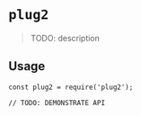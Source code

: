 # `plug2`

> TODO: description

## Usage

```
const plug2 = require('plug2');

// TODO: DEMONSTRATE API
```

